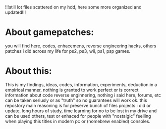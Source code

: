!!!still lot files scattered on my hdd, here some more organized and updated!!!

# About gamepatches:
you will find here, codes, enhacemens, reverse engineering hacks, others patches i did across my life for ps2, ps3, wii, ps1, psp games.

# About this:
This is my findings, ideas, codes, information, experiments, deduction in a empirical manner, nothing is granted to work perfect or is correct information about code reverse enginnering, nothing i said here, forums, etc can be taken seriusly or as "truth" so no guarantees will work ok.
this repostory main reasoning is for preserve bunch of files projects i did or update, long hours of study, time learning for no to be lost in my drive and can be used others, test or enhaced for people with "nostalgic" feelling when playing this titles in modern pc or (homebrew enabled) consoles.
